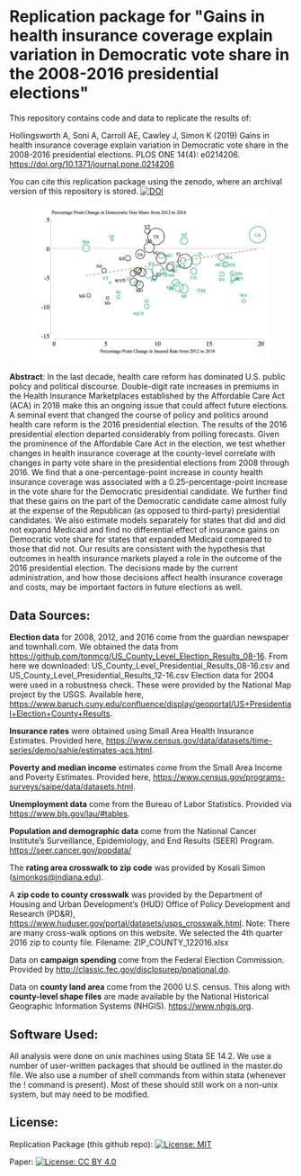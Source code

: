 # Replication package for "Gains in health insurance coverage explain variation in Democratic vote share in the 2008-2016 presidential elections"

This repository contains code and data to replicate the results of:

Hollingsworth A, Soni A, Carroll AE, Cawley J, Simon K (2019) Gains in health insurance coverage explain variation in Democratic vote share in the 2008-2016 presidential elections. PLOS ONE 14(4): e0214206. <https://doi.org/10.1371/journal.pone.0214206>

You can cite this replication package using the zenodo, where an archival version of this repository is stored. 
 [![DOI](https://zenodo.org/badge/175915806.svg)](https://zenodo.org/badge/latestdoi/175915806)

<figure style="float:center;">
<img src="https://github.com/hollina/elections_and_insurance/blob/master/Figures/fig_3.png"  width="800"  /> 
</figure>


**Abstract**: In the last decade, health care reform has dominated U.S. public policy and political discourse. Double-digit rate increases in premiums in the Health Insurance Marketplaces established by the Affordable Care Act (ACA) in 2018 make this an ongoing issue that could affect future elections. A seminal event that changed the course of policy and politics around health care reform is the 2016 presidential election. The results of the 2016 presidential election departed considerably from polling forecasts. Given the prominence of the Affordable Care Act in the election, we test whether changes in health insurance coverage at the county-level correlate with changes in party vote share in the presidential elections from 2008 through 2016. We find that a one-percentage-point increase in county health insurance coverage was associated with a 0.25-percentage-point increase in the vote share for the Democratic presidential candidate. We further find that these gains on the part of the Democratic candidate came almost fully at the expense of the Republican (as opposed to third-party) presidential candidates. We also estimate models separately for states that did and did not expand Medicaid and find no differential effect of insurance gains on Democratic vote share for states that expanded Medicaid compared to those that did not. Our results are consistent with the hypothesis that outcomes in health insurance markets played a role in the outcome of the 2016 presidential election. The decisions made by the current administration, and how those decisions affect health insurance coverage and costs, may be important factors in future elections as well.


## Data Sources:

**Election data** for 2008, 2012, and 2016 come from the guardian newspaper and townhall.com. We obtained the data from <https://github.com/tonmcg/US_County_Level_Election_Results_08-16>. 
From here we downloaded:
US_County_Level_Presidential_Results_08-16.csv and US_County_Level_Presidential_Results_12-16.csv
Election data for 2004 were used in a robustness check. These were provided by the National Map project by the USGS. Available here, <https://www.baruch.cuny.edu/confluence/display/geoportal/US+Presidential+Election+County+Results>.


**Insurance rates** were obtained using Small Area Health Insurance Estimates. Provided here, <https://www.census.gov/data/datasets/time-series/demo/sahie/estimates-acs.html>.

**Poverty and median income** estimates come from the Small Area Income and Poverty Estimates. Provided here, <https://www.census.gov/programs-surveys/saipe/data/datasets.html>.

**Unemployment data** come from the Bureau of Labor Statistics. Provided via <https://www.bls.gov/lau/#tables>.

**Population and demographic data** come from the National Cancer Institute’s Surveillance, Epidemiology, and End Results (SEER) Program. <https://seer.cancer.gov/popdata/>

The **rating area crosswalk to zip code** was provided by Kosali Simon (simonkos@indiana.edu). 

A **zip code to county crosswalk** was provided by the Department of Housing and Urban Development’s (HUD) Office of Policy Development and Research (PD&R), 
<https://www.huduser.gov/portal/datasets/usps_crosswalk.html>. Note: There are many cross-walk options on this website. We selected the 4th quarter 2016 zip to county file. Filename: ZIP_COUNTY_122016.xlsx

Data on **campaign spending** come from the Federal Election Commission. Provided by <http://classic.fec.gov/disclosurep/pnational.do>. 

Data on **county land area** come from the 2000 U.S. census.  This along with **county-level shape files** are made available by the National Historical Geographic Information Systems (NHGIS). <https://www.nhgis.org>.

## Software Used:
All analysis were done on unix machines using Stata SE 14.2. We use a number of user-written packages that should be outlined in the master.do file. We also use a number of shell commands from within stata (whenever the ! command is present). Most of these should still work on a non-unix system, but may need to be modified.

## License:
Replication Package (this github repo): [![License: MIT](https://img.shields.io/badge/License-MIT-yellow.svg)](https://opensource.org/licenses/MIT)

Paper: [![License: CC BY 4.0](https://img.shields.io/badge/License-CC%20BY%204.0-lightgrey.svg)](https://creativecommons.org/licenses/by/4.0/)

